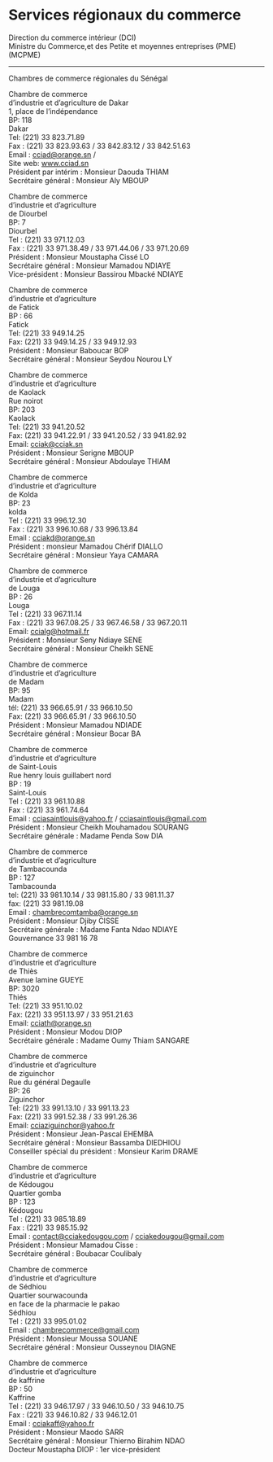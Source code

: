 # Services régionaux du commerce

Direction du commerce intérieur (DCI)  
Ministre du Commerce,et des Petite et moyennes entreprises (PME) (MCPME)  

-------------------------------------------------------------------------------------------------------------------

Chambres de commerce régionales du Sénégal  
  
Chambre de commerce  
d’industrie et d’agriculture de Dakar  
1, place de l’indépendance  
BP: 118  
Dakar  
Tel: (221) 33 823.71.89  
Fax : (221) 33 823.93.63 / 33 842.83.12 / 33 842.51.63  
Email : cciad@orange.sn /  
Site web: www.cciad.sn  
Président par intérim : Monsieur Daouda THIAM  
Secrétaire général : Monsieur Aly MBOUP  
  
Chambre de commerce  
d’industrie et d’agriculture  
de Diourbel  
BP: 7  
Diourbel  
Tel : (221) 33 971.12.03  
Fax : (221) 33 971.38.49 / 33 971.44.06 / 33 971.20.69  
Président : Monsieur Moustapha Cissé LO  
Secrétaire général : Monsieur Mamadou NDIAYE  
Vice-président : Monsieur Bassirou Mbacké NDIAYE  
  
Chambre de commerce  
d’industrie et d’agriculture  
de Fatick  
BP : 66  
Fatick  
Tel: (221) 33 949.14.25  
Fax: (221) 33 949.14.25 / 33 949.12.93  
Président : Monsieur Baboucar BOP  
Secrétaire général : Monsieur Seydou Nourou LY  
  
Chambre de commerce  
d’industrie et d’agriculture  
de Kaolack  
Rue noirot  
BP: 203  
Kaolack  
Tel: (221) 33 941.20.52  
Fax: (221) 33 941.22.91 / 33 941.20.52 / 33 941.82.92  
Email: cciak@cciak.sn  
Président : Monsieur Serigne MBOUP  
Secrétaire général : Monsieur Abdoulaye THIAM  
  
Chambre de commerce  
d’industrie et d’agriculture  
de Kolda  
BP: 23  
kolda  
Tel : (221) 33 996.12.30  
Fax : (221) 33 996.10.68 / 33 996.13.84  
Email : cciakd@orange.sn  
Président : monsieur Mamadou Chérif DIALLO  
Secrétaire général : Monsieur Yaya CAMARA  
  
Chambre de commerce  
d’industrie et d’agriculture  
de Louga  
BP : 26  
Louga  
Tel : (221) 33 967.11.14  
Fax : (221) 33 967.08.25 / 33 967.46.58 / 33 967.20.11  
Email: ccialg@hotmail.fr  
Président : Monsieur Seny Ndiaye SENE  
Secrétaire général : Monsieur Cheikh SENE  
  
Chambre de commerce  
d’industrie et d’agriculture  
de Madam  
BP: 95  
Madam  
tél: (221) 33 966.65.91 / 33 966.10.50  
Fax: (221) 33 966.65.91 / 33 966.10.50  
Président : Monsieur Mamadou NDIADE  
Secrétaire général : Monsieur Bocar BA  
  
Chambre de commerce  
d’industrie et d’agriculture  
de Saint-Louis  
Rue henry louis guillabert nord  
BP : 19  
Saint-Louis  
Tel : (221) 33 961.10.88  
Fax : (221) 33 961.74.64  
Email : cciasaintlouis@yahoo.fr / cciasaintlouis@gmail.com  
Président : Monsieur Cheikh Mouhamadou SOURANG  
Secrétaire générale : Madame Penda Sow DIA  
  
  
Chambre de commerce  
d’industrie et d’agriculture  
de Tambacounda  
BP : 127  
Tambacounda  
tel: (221) 33 981.10.14 / 33 981.15.80 / 33 981.11.37  
fax: (221) 33 981.19.08  
Email : chambrecomtamba@orange.sn  
Président : Monsieur Djiby CISSE  
Secrétaire générale : Madame Fanta Ndao NDIAYE  
Gouvernance 33 981 16 78  
  
Chambre de commerce  
d’industrie et d’agriculture  
de Thiès  
Avenue lamine GUEYE  
BP: 3020  
Thiés  
Tel: (221) 33 951.10.02  
Fax: (221) 33 951.13.97 / 33 951.21.63  
Email: cciath@orange.sn  
Président : Monsieur Modou DIOP  
Secrétaire générale : Madame Oumy Thiam SANGARE  
  
Chambre de commerce  
d’industrie et d’agriculture  
de ziguinchor  
Rue du général Degaulle  
BP: 26  
Ziguinchor  
Tel: (221) 33 991.13.10 / 33 991.13.23  
Fax: (221) 33 991.52.38 / 33 991.26.36  
Email: cciaziguinchor@yahoo.fr  
Président : Monsieur Jean-Pascal EHEMBA  
Secrétaire général : Monsieur Bassamba DIEDHIOU  
Conseiller spécial du président : Monsieur Karim DRAME  
  
Chambre de commerce  
d’industrie et d’agriculture  
de Kédougou  
Quartier gomba  
BP : 123  
Kédougou  
Tel : (221) 33 985.18.89  
Fax : (221) 33 985.15.92  
Email : contact@cciakedougou.com / cciakedougou@gmail.com  
Président : Monsieur Mamadou Cisse :  
Secrétaire général : Boubacar Coulibaly  
  
  
Chambre de commerce  
d’industrie et d’agriculture  
de Sédhiou  
Quartier sourwacounda  
en face de la pharmacie le pakao  
Sédhiou  
Tel : (221) 33 995.01.02  
Email : chambrecommerce@gmail.com  
Président : Monsieur Moussa SOUANE  
Secrétaire général : Monsieur Ousseynou DIAGNE  
  
Chambre de commerce  
d’industrie et d’agriculture  
de kaffrine  
BP : 50  
Kaffrine  
Tel : (221) 33 946.17.97 / 33 946.10.50 / 33 946.10.75  
Fax : (221) 33 946.10.82 / 33 946.12.01  
Email : cciakaff@yahoo.fr  
Président : Monsieur Maodo SARR  
Secrétaire général : Monsieur Thierno Birahim NDAO  
Docteur Moustapha DIOP : 1er vice-président